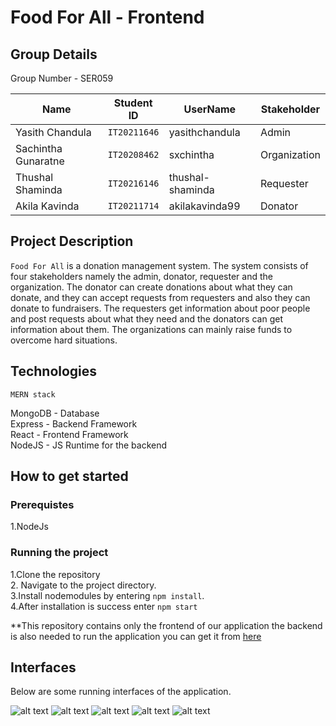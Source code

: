 # Food For All - Frontend

## Group Details
Group Number - SER059

| Name     | Student ID      | UserName  | Stakeholder
| ------------- | ------------- | --------    | --------    |
| Yasith Chandula | `IT20211646`  | yasithchandula   |Admin   |
| Sachintha Gunaratne | `IT20208462`  | sxchintha   |Organization   |
| Thushal Shaminda | `IT20216146`  | thushal-shaminda   |Requester   |
| Akila Kavinda | `IT20211714`  | akilakavinda99   |Donator   |


## Project Description

`Food For All` is a donation management system. The system consists of four stakeholders namely the admin, donator, requester and the organization. The donator can create donations about what they can donate, and they can accept requests from requesters and also they can donate to fundraisers. The requesters get information about poor people and post requests about what they need and the donators can get information about them. The organizations can mainly raise funds to overcome hard situations.

## Technologies
`MERN stack`

MongoDB - Database\
Express - Backend Framework\
React  - Frontend Framework\
NodeJS - JS Runtime for the backend

## How to get started
### Prerequistes
 1.NodeJs
 
### Running the project

1.Clone the repository\
2. Navigate to the project directory.\
3.Install nodemodules by entering `npm install`.\
4.After installation is success enter `npm start`

**This repository contains only the frontend of our application the backend is also needed to run the application you can get it from [here](https://github.com/sxchintha/Food_for_All-Food_Donation-Backend)

## Interfaces
Below are some running interfaces of the application.

![alt text](https://i.postimg.cc/J0fc7wV8/Screenshot-2022-10-20-133714.png)    ![alt text](https://i.postimg.cc/v8gKybfp/Screenshot-2022-10-20-133754.png) ![alt text](https://i.postimg.cc/N0vs6dY0/Screenshot-2022-10-20-133809.png) 
![alt text](https://i.postimg.cc/PfVd3Xh9/Screenshot-2022-10-20-134015.png)  ![alt text](https://i.postimg.cc/TwPZgbyw/Screenshot-2022-10-20-134046.png) 

